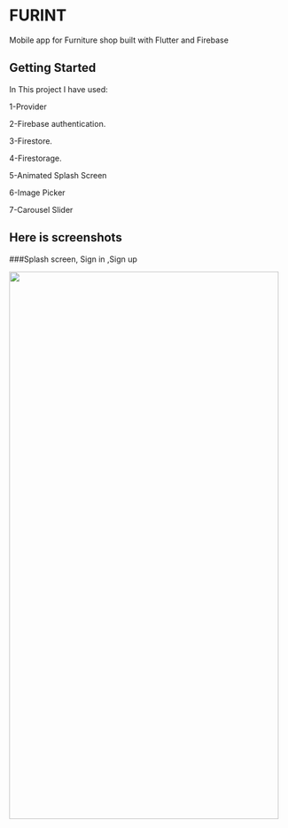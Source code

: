 # FURINT

Mobile app for Furniture shop built with Flutter and Firebase

## Getting Started
In This project I have used:

1-Provider

2-Firebase authentication.

3-Firestore.

4-Firestorage.

5-Animated Splash Screen

6-Image Picker

7-Carousel Slider


## Here is screenshots
###Splash screen, Sign in ,Sign up

<img height=987 width=486 src="https://user-images.githubusercontent.com/78206754/209866259-a8dc963a-a11b-477f-97a9-476ba395163d.jpg"/>

